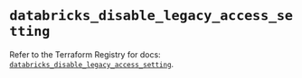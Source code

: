 # `databricks_disable_legacy_access_setting`

Refer to the Terraform Registry for docs: [`databricks_disable_legacy_access_setting`](https://registry.terraform.io/providers/databricks/databricks/1.75.0/docs/resources/disable_legacy_access_setting).

